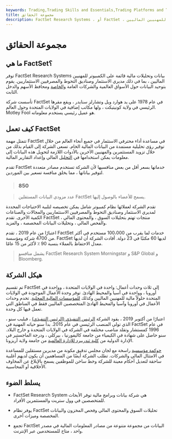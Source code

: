```yaml
---
keywords: Trading,Trading Skills and Essentials,Trading Platforms and Tools,Trading Skills,Platforms and Tools
title: مجموعة الحقائق
description: FactSet Research Systems ، أو FactSet ، هي شركة توفر بيانات وتحليلات مالية قائمة على الكمبيوتر للمهنيين الماليين.
---
```


# مجموعة الحقائق
## ما هي FactSet؟

توفر FactSet Research Systems بيانات وتحليلات مالية قائمة على الكمبيوتر للمهنيين الماليين ، بما في ذلك مديري الاستثمار وصناديق التحوط والمصرفيين الاستثماريين. يقوم بتوحيد البيانات حول الأسواق العالمية والشركات العامة [والخاصة](/privatecompany) ومحافظ الأسهم والدخل الثابت.

تأسست شركة FactSet في عام 1978 على يد هوارد ويل وتشارلز سنايدر ، ويقع مقرها الرئيسي في ولاية كونيتيكت ، ولها مكاتب إضافية في الولايات المتحدة وحول العالم. Motley Fool هو عميل رئيسي يستخدم معلوماته.

## كيف تعمل FactSet

تتمثل مهمة FactSet في مساعدة أداء محترفي الاستثمار في جميع أنحاء العالم من خلال توفير رؤى تحليلية مستمدة من البيانات المالية الخام. تسعى الشركة إلى القيام بذلك من خلال تزويد المستثمرين والمهنيين الآخرين بالأدوات اللازمة لتحويل هذه البيانات إلى معلومات يمكن استخدامها في [التحليل](/financial-analysis) المالي وإعداد التقارير المالية.

تقدم FactSet خدماتها بسعر أقل من بعض منافسيها لأن الشركة تستخدم مصادر متعددة لتوفير بياناتها ، مما يخلق منافسة تسعير بين الموردين.

> ### 850

> عدد مزودي البيانات المستقلين FactSet يسمح للأعضاء بالوصول إليها.

>

تقدم الشركة لعملائها نظام كمبيوتر شامل يمكن تخصيصه لتلبية الاحتياجات المحددة لمديري الاستثمار وصناديق التحوط والمصرفيين الاستثماريين والمجالات والصناعات الكمية الأخرى. تقدم FactSet منتجات تهتم بتحليلات السوق ، والمحتوى المالي ، والفحص المالي ، وتحليلات البيانات المخصصة ، والمزيد.

اعتبارًا من عام 2019 ، تقدم FactSet خدمات لما يقرب من 100،000 مستخدم في أكثر من 4700 شركة ومؤسسة. FactSet لديها 60 مكتبًا في 23 دولة. أفادت الشركة أن لديها معدل الاحتفاظ بالعملاء بنسبة 90 ٪ لأكثر من 15 عامًا.

> يشمل منافسو FactSet Research System Morningstar و S&P Global و Bloomberg.

>

## هيكل الشركة

تم تقسيم FactSet إلى ثلاث وحدات أعمال: واحدة في الولايات المتحدة ، وواحدة في أوروبا ، وواحدة في آسيا والمحيط الهادئ. توفر وحدة الأعمال الموجودة في الولايات المتحدة حلولاً مالية للمهنيين الماليين وكذلك [للمؤسسات المالية المحلية](/financialinstitution). تخدم وحدات الأعمال في أوروبا وآسيا والمحيط الهادئ المتخصصين الماليين فقط في المناطق التي تعمل فيها كل وحدة.

اعتبارًا من أكتوبر 2019 ، يقود الشركة [الرئيس التنفيذي (الرئيس التنفيذي)](/ceo) ، فيليب سنو ، الذي تولى المنصب الرئيسي في عام 2015. بدأ سنو حياته المهنية في FactSet في عام 1996 كمستشار وتقلد مناصب مختلفة في الشركة في الولايات المتحدة و خارج البلاد. سنو حاصل على شهادة في الكيمياء من جامعة كاليفورنيا ، بيركلي ، ودرجة الماجستير في الإدارة الدولية من [كلية ثندربيرد للإدارة العالمية](/thunderbird-school-of-global-management) من جامعة ولاية أريزونا.

[حوكمة مؤسسية](/corporategovernance) راسخة مع لجان مجلس تدقيق مكونة من مديرين مستقلين للمساعدة في الامتثال المالي والشركات. تطلب الشركة أيضًا من المساهمين أن يكون لديهم أغلبية ساحقة لتعديل أحكام معينة للشركة وخط ساخن للموظفين يسمح بالإبلاغ عن المخاوف الأخلاقية أو المحاسبية.

## يسلط الضوء

- FactSet Research System هي شركة بيانات وبرامج مالية توفر الأبحاث للمتخصصين في وول ستريت والمستثمرين الأفراد.

- يوفر نظام FactSet تحليلات السوق والمحتوى المالي وفحص المخزون والبيانات المخصصة وميزات أخرى.

- تجمع FactSet البيانات من مجموعة متنوعة من مصادر المعلومات المالية في مصدر واحد ، متاح للمستخدمين عبر الإنترنت.

